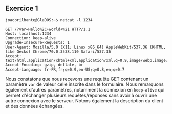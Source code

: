 ## Exercice 1

	joaobrilhante@GlaDOS:~$ netcat -l 1234

	GET /?var=Hello%2C+world+%21 HTTP/1.1
	Host: localhost:1234
	Connection: keep-alive
	Upgrade-Insecure-Requests: 1
	User-Agent: Mozilla/5.0 (X11; Linux x86_64) AppleWebKit/537.36 (KHTML, like Gecko) Chrome/70.0.3538.110 Safari/537.36
	Accept: text/html,application/xhtml+xml,application/xml;q=0.9,image/webp,image/apng,*/*;q=0.8
	Accept-Encoding: gzip, deflate, br
	Accept-Language: fr-FR,fr;q=0.9,en-US;q=0.8,en;q=0.7

Nous constatons que nous recevons une requête GET contenant un paramètre `var` de valeur celle inscrite dans le formulaire. Nous remarquons également d'autres paramètres, notamment la connexion en `keep-alive` qui permet d'échanger plusieurs requêtes/réponses sans avoir à ouvrir une autre connexion avec le serveur. Notons également la description du client et des données échangées.
